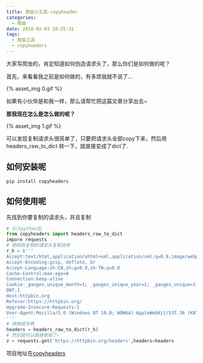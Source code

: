 ```yaml
---
title: 爬虫小工具-copyheader
categories:
  - 爬虫
date: 2018-02-03 18:25:31
tags:
  - 爬虫工具
  - copyheaders
---
```


大家写爬虫的，肯定知道如何伪造请求头了，那么你们是如何做的呢？

首先，来看看我之前是如何做的，有多烦我就不说了...

{% asset_img 0.gif  %}

如果有小伙伴是和我一样，那么请帮忙把这篇文章分享出去~

**那我现在怎么是怎么做的呢？**

{% asset_img 1.gif  %}

可以发现复制请求头很简单了，只要把请求头全部copy下来，然后用headers_raw_to_dict 转一下，就直接变成了dict了.

## 如何安装呢
`pip install copyheaders`

## 如何使用呢
先找到你要复制的请求头，并且复制

```python
# 引入python包
from copyheaders import headers_raw_to_dict
impore requests
# 把刚刚复制的请求头复制进来
r_h = b'''
Accept:text/html,application/xhtml+xml,application/xml;q=0.9,image/webp,image/apng,*/*;q=0.8
Accept-Encoding:gzip, deflate, br
Accept-Language:zh-CN,zh;q=0.9,zh-TW;q=0.8
Cache-Control:max-age=0
Connection:keep-alive
Cookie:_gauges_unique_month=1; _gauges_unique_year=1; _gauges_unique=1; _gauges_unique_hour=1; _gauges_unique_day=1
DNT:1
Host:httpbin.org
Referer:https://httpbin.org/
Upgrade-Insecure-Requests:1
User-Agent:Mozilla/5.0 (Windows NT 10.0; WOW64) AppleWebKit/537.36 (KHTML, like Gecko) Chrome/62.0.3202.94 Safari/537.36
'''
# 转换成字典
headers = headers_raw_to_dict(r_h)
# 然后就可以直接使用了~
z = requests.get('https://httpbin.org/headers',headers=headers
```

项目地址在[copyheaders](https://github.com/jin10086/copyheaders)

